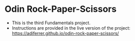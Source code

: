 # Odin Rock-Paper-Scissors
- This is the third Fundamentals project. 
- Instructions are provided in the live version of the project: https://adiferrer.github.io/odin-rock-paper-scissors/
